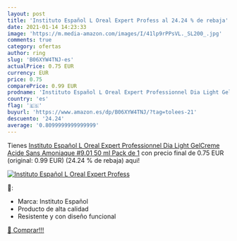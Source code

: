 ```yaml
---
layout: post
title: 'Instituto Español L Oreal Expert Profess al 24.24 % de rebaja'
date: 2021-01-14 14:23:33
image: 'https://m.media-amazon.com/images/I/41lp9rPPsVL._SL200_.jpg'
comments: true
category: ofertas
author: ring
slug: 'B06XYW4TNJ-es'
actualPrice: 0.75 EUR
currency: EUR
price: 0.75
comparePrice: 0.99 EUR
prodname: 'Instituto Español L Oreal Expert Professionnel Dia Light GelCreme Acide Sans Amoniaque #9.01 50 ml  Pack de 1'
country: 'es'
flag: '🇪🇸'
buyurl: 'https://www.amazon.es/dp/B06XYW4TNJ/?tag=tolees-21'
descuento: '24.24'
average: '0.8099999999999999'
---
```


Tienes [Instituto Español L Oreal Expert Professionnel Dia Light GelCreme Acide Sans Amoniaque #9.01 50 ml  Pack de 1](https://www.amazon.es/dp/B06XYW4TNJ/?tag=tolees-21) con precio final de  0.75 EUR (original: 0.99 EUR) (24.24 %  de rebaja) aqui!

[![Instituto Español L Oreal Expert Profess](https://m.media-amazon.com/images/I/41lp9rPPsVL._SL200_.jpg)](https://www.amazon.es/dp/B06XYW4TNJ/?tag=tolees-21)

🔎:

- Marca: Instituto Español
- Producto de alta calidad
- Resistente y con diseño funcional

[🛒 Comprar!!!](https://www.amazon.es/dp/B06XYW4TNJ/?tag=tolees-21)
